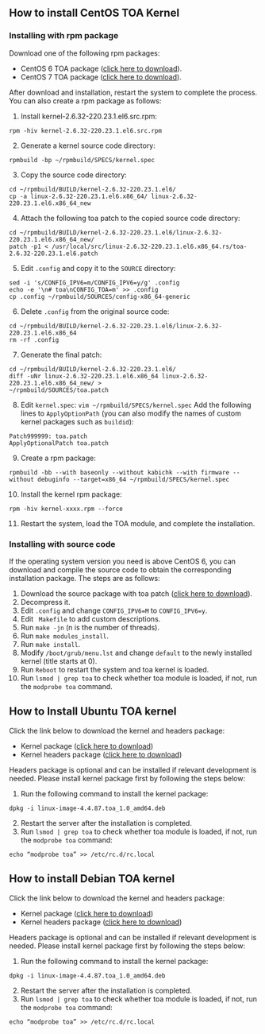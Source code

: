 ## How to install CentOS TOA Kernel
### Installing with rpm package
Download one of the following rpm packages:
- CentOS 6 TOA package ([click here to download](http://toakernel-1253438722.cossh.myqcloud.com/kernel-2.6.32-220.23.1.el6.toa.x86_64.rpm)).
- CentOS 7 TOA package ([click here to download](http://toakernel-1253438722.cossh.myqcloud.com/kernel-3.10.0-693.el7.centos.toa.x86_64.rpm)).  

After download and installation, restart the system to complete the process.
You can also create a rpm package as follows:
1. Install kernel-2.6.32-220.23.1.el6.src.rpm:
```
rpm -hiv kernel-2.6.32-220.23.1.el6.src.rpm
```
2. Generate a kernel source code directory:
```
rpmbuild -bp ~/rpmbuild/SPECS/kernel.spec
```
3. Copy the source code directory:
```
cd ~/rpmbuild/BUILD/kernel-2.6.32-220.23.1.el6/
cp -a linux-2.6.32-220.23.1.el6.x86_64/ linux-2.6.32-220.23.1.el6.x86_64_new
```
4. Attach the following toa patch to the copied source code directory:
```
cd ~/rpmbuild/BUILD/kernel-2.6.32-220.23.1.el6/linux-2.6.32-220.23.1.el6.x86_64_new/
patch -p1 < /usr/local/src/linux-2.6.32-220.23.1.el6.x86_64.rs/toa-2.6.32-220.23.1.el6.patch
```
5. Edit `.config` and copy it to the `SOURCE` directory:
```
sed -i 's/CONFIG_IPV6=m/CONFIG_IPV6=y/g' .config
echo -e '\n# toa\nCONFIG_TOA=m' >> .config
cp .config ~/rpmbuild/SOURCES/config-x86_64-generic
```
6. Delete `.config` from the original source code:
```
cd ~/rpmbuild/BUILD/kernel-2.6.32-220.23.1.el6/linux-2.6.32-220.23.1.el6.x86_64
rm -rf .config
```
7. Generate the final patch:
```
cd ~/rpmbuild/BUILD/kernel-2.6.32-220.23.1.el6/
diff -uNr linux-2.6.32-220.23.1.el6.x86_64 linux-2.6.32-220.23.1.el6.x86_64_new/ >
~/rpmbuild/SOURCES/toa.patch
```
8. Edit `kernel.spec`:
`vim ~/rpmbuild/SPECS/kernel.spec`
Add the following lines to `ApplyOptionPath` (you can also modify the names of custom kernel packages such as `buildid`):
```
Patch999999: toa.patch
ApplyOptionalPatch toa.patch
```
9. Create a rpm package:
```
rpmbuild -bb --with baseonly --without kabichk --with firmware --without debuginfo --target=x86_64 ~/rpmbuild/SPECS/kernel.spec
```
10. Install the kernel rpm package:
```
rpm -hiv kernel-xxxx.rpm --force
```
11. Restart the system, load the TOA module, and complete the installation.

### Installing with source code
If the operating system version you need is above CentOS 6, you can download and compile the source code to obtain the corresponding installation package. The steps are as follows:
1. Download the source package with toa patch ([click here to download](http://kb.linuxvirtualserver.org/images/3/34/Linux-2.6.32-220.23.1.el6.x86_64.rs.src.tar.gz)).
2. Decompress it.
3. Edit `.config` and change `CONFIG_IPV6=M` to `CONFIG_IPV6=y`.
4. Edit ` Makefile` to add custom descriptions.
5. Run `make -jn` (n is the number of threads).
6. Run `make modules_install`.
7. Run `make install`.
8. Modify `/boot/grub/menu.lst` and change `default` to the newly installed kernel (title starts at 0).
9. Run `Reboot` to restart the system and toa kernel is loaded.
10. Run `lsmod | grep toa` to check whether toa module is loaded, if not, run the `modprobe toa` command.

## How to Install Ubuntu TOA kernel
Click the link below to download the kernel and headers package:
- Kernel package ([click here to download](http://toakernel-1253438722.cossh.myqcloud.com/linux-image-4.4.87.toa_1.0_amd64.deb)) 
- Kernel headers package ([click here to download](http://toakernel-1253438722.cossh.myqcloud.com/linux-headers-4.4.87.toa_1.0_amd64.deb)) 

Headers package is optional and can be installed if relevant development is needed. Please install kernel package first by following the steps below:
1. Run the following command to install the kernel package:  
```
dpkg -i linux-image-4.4.87.toa_1.0_amd64.deb
```
2. Restart the server after the installation is completed.
3. Run `lsmod | grep toa` to check whether toa module is loaded, if not, run the `modprobe toa` command:
```
echo “modprobe toa” >> /etc/rc.d/rc.local
```

## How to install Debian TOA kernel
Click the link below to download the kernel and headers package:
- Kernel package ([click here to download](http://toakernel-1253438722.cossh.myqcloud.com/linux-image-3.16.43.toa_1.0_amd64.deb))
- Kernel headers package ([click here to download](http://toakernel-1253438722.cossh.myqcloud.com/linux-headers-3.16.43.toa_1.0_amd64.deb))

Headers package is optional and can be installed if relevant development is needed. Please install kernel package first by following the steps below:
1. Run the following command to install the kernel package:  
```
dpkg -i linux-image-4.4.87.toa_1.0_amd64.deb
```
2. Restart the server after the installation is completed.
3. Run `lsmod | grep toa` to check whether toa module is loaded, if not, run the `modprobe toa` command:
```
echo “modprobe toa” >> /etc/rc.d/rc.local
```
